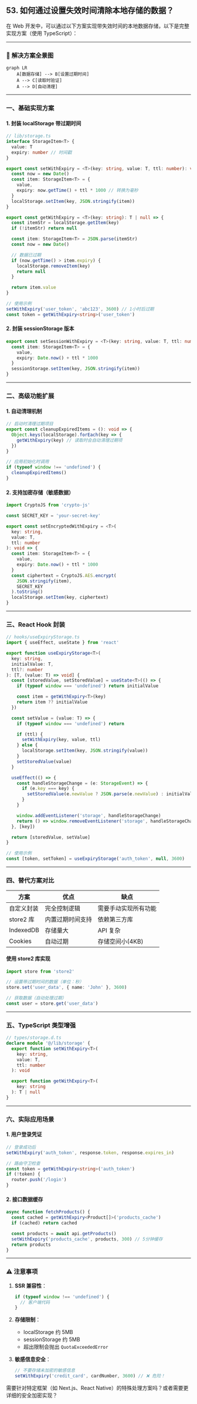 ## 53. 如何通过设置失效时间清除本地存储的数据？

在 Web 开发中，可以通过以下方案实现带失效时间的本地数据存储，以下是完整实现方案（使用 TypeScript）：

---

### 🌟 **解决方案全景图**
```mermaid
graph LR
    A[数据存储] --> B[设置过期时间]
    A --> C[读取时验证]
    A --> D[自动清理]
```

---

### 一、**基础实现方案**
#### 1. 封装 localStorage 带过期时间
```typescript
// lib/storage.ts
interface StorageItem<T> {
  value: T
  expiry: number // 时间戳
}

export const setWithExpiry = <T>(key: string, value: T, ttl: number): void => {
  const now = new Date()
  const item: StorageItem<T> = {
    value,
    expiry: now.getTime() + ttl * 1000 // 转换为毫秒
  }
  localStorage.setItem(key, JSON.stringify(item))
}

export const getWithExpiry = <T>(key: string): T | null => {
  const itemStr = localStorage.getItem(key)
  if (!itemStr) return null

  const item: StorageItem<T> = JSON.parse(itemStr)
  const now = new Date()

  // 数据已过期
  if (now.getTime() > item.expiry) {
    localStorage.removeItem(key)
    return null
  }

  return item.value
}

// 使用示例
setWithExpiry('user_token', 'abc123', 3600) // 1小时后过期
const token = getWithExpiry<string>('user_token')
```

#### 2. 封装 sessionStorage 版本
```typescript
export const setSessionWithExpiry = <T>(key: string, value: T, ttl: number): void => {
  const item: StorageItem<T> = {
    value,
    expiry: Date.now() + ttl * 1000
  }
  sessionStorage.setItem(key, JSON.stringify(item))
}
```

---

### 二、**高级功能扩展**
#### 1. 自动清理机制
```typescript
// 启动时清理过期项目
export const cleanupExpiredItems = (): void => {
  Object.keys(localStorage).forEach(key => {
    getWithExpiry(key) // 读取时会自动清理过期项
  })
}

// 应用初始化时调用
if (typeof window !== 'undefined') {
  cleanupExpiredItems()
}
```

#### 2. 支持加密存储（敏感数据）
```typescript
import CryptoJS from 'crypto-js'

const SECRET_KEY = 'your-secret-key'

export const setEncryptedWithExpiry = <T>(
  key: string,
  value: T,
  ttl: number
): void => {
  const item: StorageItem<T> = {
    value,
    expiry: Date.now() + ttl * 1000
  }
  const ciphertext = CryptoJS.AES.encrypt(
    JSON.stringify(item),
    SECRET_KEY
  ).toString()
  localStorage.setItem(key, ciphertext)
}
```

---

### 三、**React Hook 封装**
```typescript
// hooks/useExpiryStorage.ts
import { useEffect, useState } from 'react'

export function useExpiryStorage<T>(
  key: string,
  initialValue: T,
  ttl?: number
): [T, (value: T) => void] {
  const [storedValue, setStoredValue] = useState<T>(() => {
    if (typeof window === 'undefined') return initialValue

    const item = getWithExpiry<T>(key)
    return item ?? initialValue
  })

  const setValue = (value: T) => {
    if (typeof window === 'undefined') return

    if (ttl) {
      setWithExpiry(key, value, ttl)
    } else {
      localStorage.setItem(key, JSON.stringify(value))
    }
    setStoredValue(value)
  }

  useEffect(() => {
    const handleStorageChange = (e: StorageEvent) => {
      if (e.key === key) {
        setStoredValue(e.newValue ? JSON.parse(e.newValue) : initialValue)
      }
    }

    window.addEventListener('storage', handleStorageChange)
    return () => window.removeEventListener('storage', handleStorageChange)
  }, [key])

  return [storedValue, setValue]
}

// 使用示例
const [token, setToken] = useExpiryStorage('auth_token', null, 3600)
```

---

### 四、**替代方案对比**
| 方案                | 优点                      | 缺点                     |
|---------------------|--------------------------|--------------------------|
| 自定义封装          | 完全控制逻辑              | 需要手动实现所有功能      |
| store2 库           | 内置过期时间支持          | 依赖第三方库              |
| IndexedDB           | 存储量大                  | API 复杂                 |
| Cookies             | 自动过期                  | 存储空间小(4KB)          |

#### 使用 store2 库实现
```typescript
import store from 'store2'

// 设置带过期时间的数据（单位：秒）
store.set('user_data', { name: 'John' }, 3600)

// 获取数据（自动处理过期）
const user = store.get('user_data')
```

---

### 五、**TypeScript 类型增强**
```typescript
// types/storage.d.ts
declare module '@/lib/storage' {
  export function setWithExpiry<T>(
    key: string,
    value: T,
    ttl: number
  ): void

  export function getWithExpiry<T>(
    key: string
  ): T | null
}
```

---

### 六、**实际应用场景**
#### 1. 用户登录凭证
```typescript
// 登录成功后
setWithExpiry('auth_token', response.token, response.expires_in)

// 路由守卫检查
const token = getWithExpiry<string>('auth_token')
if (!token) {
  router.push('/login')
}
```

#### 2. 接口数据缓存
```typescript
async function fetchProducts() {
  const cached = getWithExpiry<Product[]>('products_cache')
  if (cached) return cached

  const products = await api.getProducts()
  setWithExpiry('products_cache', products, 300) // 5分钟缓存
  return products
}
```

---

### ⚠️ **注意事项**
1. **SSR 兼容性**：
   ```typescript
   if (typeof window !== 'undefined') {
     // 客户端代码
   }
   ```

2. **存储限制**：
    - localStorage 约 5MB
    - sessionStorage 约 5MB
    - 超出限制会抛出 `QuotaExceededError`

3. **敏感信息安全**：
   ```typescript
   // 不要存储未加密的敏感信息
   setWithExpiry('credit_card', cardNumber, 3600) // ❌ 危险！
   ```

需要针对特定框架（如 Next.js、React Native）的特殊处理方案吗？或者需要更详细的安全加密实现？